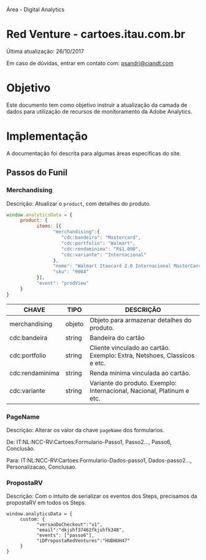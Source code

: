 Área - Digital Analytics

# Red Venture - cartoes.itau.com.br

Última atualização: 26/10/2017

Em caso de dúvidas, entrar em contato com: [psandri@ciandt.com](mailto:psandri@ciandt.com)

# Objetivo

Este documento tem como objetivo instruir a atualização da camada de dados para utilização de recursos de monitoramento da Adobe Analytics.

# Implementação

A documentação foi descrita para algumas áreas especificas do site.

## Passos do Funil

### Merchandising

Descrição: Atualizar o ```product```, com detalhes do produto.

```javascript 
window.analyticsData = {
	 product: {
	       items: [{
	       		 "merchandising":{
	       		 	"cdc:bandeira": "Mastercard",
	       		 	"cdc:portfolio": "Walmart",
	       		 	"cdc:rendaminima": "R$1.000",
	       		 	"cdc:variante": "Internacional"
	       		 },	
	             "nome": "Walmart Itaucard 2.0 Internacional MasterCard",
	             "sku": "9004"
	       }],
	       "event": "prodView"
	 }
}
```


CHAVE | TIPO | DESCRIÇÃO      |
------- | ---------------- | ---------- |
merchandising  | objeto | Objeto para armazenar detalhes do produto.
cdc:bandeira  | string | Bandeira do cartão
cdc:portfolio  | string | Cliente vinculado ao cartão. Exemplo: Extra, Netshoes, Classicos e etc.
cdc:rendaminima  | string | Renda mínima vinculada ao cartão.
cdc:variante	| string | Variante do produto. Exemplo: Internacional, Nacional, Platinum e etc.

### PageName

Descrição: Alterar os valor da chave ```pageName``` dos formularios.

De:
 IT:NL:NCC-RV:Cartoes:Formulario-Passo1, Passo2..., Passo6, Conclusão.

Para:
 IT:NL:NCC-RV:Cartoes:Formulario-Dados-passo1, Dados-passo2..., Personalizacao, Conclusao.

### PropostaRV

Descrição: Com o intuito de serializar os eventos dos Steps, precisamos da propostaRV em todos os Steps.

```javasctipt
window.analyticsData = {
	 custom: {
	       "versaoDoCheckout":"v1",
	       "email":"dkjshf37462fkjshfk348",
	       "events": ["passo6"],
	       "iDPropostaRedVentures":"HUDHUH47"
	 }
}
```
